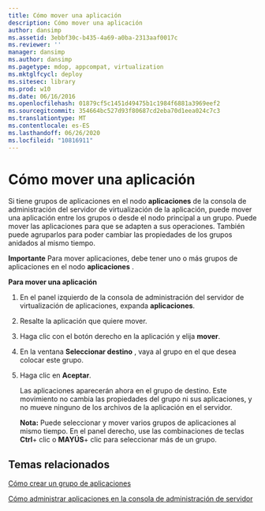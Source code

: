 ```yaml
---
title: Cómo mover una aplicación
description: Cómo mover una aplicación
author: dansimp
ms.assetid: 3ebbf30c-b435-4a69-a0ba-2313aaf0017c
ms.reviewer: ''
manager: dansimp
ms.author: dansimp
ms.pagetype: mdop, appcompat, virtualization
ms.mktglfcycl: deploy
ms.sitesec: library
ms.prod: w10
ms.date: 06/16/2016
ms.openlocfilehash: 01879cf5c1451d49475b1c1984f6881a3969eef2
ms.sourcegitcommit: 354664bc527d93f80687cd2eba70d1eea024c7c3
ms.translationtype: MT
ms.contentlocale: es-ES
ms.lasthandoff: 06/26/2020
ms.locfileid: "10816911"
---
```

# Cómo mover una aplicación


Si tiene grupos de aplicaciones en el nodo **aplicaciones** de la consola de administración del servidor de virtualización de la aplicación, puede mover una aplicación entre los grupos o desde el nodo principal a un grupo. Puede mover las aplicaciones para que se adapten a sus operaciones. También puede agruparlos para poder cambiar las propiedades de los grupos anidados al mismo tiempo.

**Importante**  Para mover aplicaciones, debe tener uno o más grupos de aplicaciones en el nodo **aplicaciones** .

 

**Para mover una aplicación**

1.  En el panel izquierdo de la consola de administración del servidor de virtualización de aplicaciones, expanda **aplicaciones**.

2.  Resalte la aplicación que quiere mover.

3.  Haga clic con el botón derecho en la aplicación y elija **mover**.

4.  En la ventana **Seleccionar destino** , vaya al grupo en el que desea colocar este grupo.

5.  Haga clic en **Aceptar**.

    Las aplicaciones aparecerán ahora en el grupo de destino. Este movimiento no cambia las propiedades del grupo ni sus aplicaciones, y no mueve ninguno de los archivos de la aplicación en el servidor.

    **Nota:**  Puede seleccionar y mover varios grupos de aplicaciones al mismo tiempo. En el panel derecho, use las combinaciones de teclas **Ctrl**+ clic o **MAYÚS**+ clic para seleccionar más de un grupo.

     

## Temas relacionados


[Cómo crear un grupo de aplicaciones](how-to-create-an-application-group.md)

[Cómo administrar aplicaciones en la consola de administración de servidor](how-to-manage-applications-in-the-server-management-console.md)

 

 





